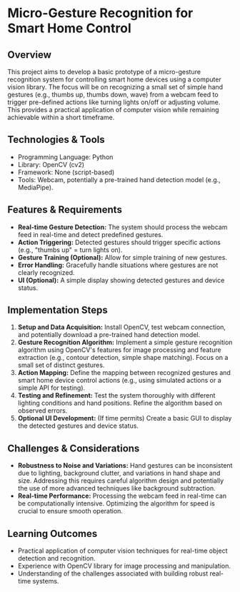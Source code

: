 # Micro-Gesture Recognition for Smart Home Control

## Overview

This project aims to develop a basic prototype of a micro-gesture recognition system for controlling smart home devices using a computer vision library.  The focus will be on recognizing a small set of simple hand gestures (e.g., thumbs up, thumbs down, wave) from a webcam feed to trigger pre-defined actions like turning lights on/off or adjusting volume.  This provides a practical application of computer vision while remaining achievable within a short timeframe.

## Technologies & Tools

- Programming Language: Python
- Library: OpenCV (cv2)
- Framework:  None (script-based)
- Tools:  Webcam, potentially a pre-trained hand detection model (e.g., MediaPipe).

## Features & Requirements

- **Real-time Gesture Detection:**  The system should process the webcam feed in real-time and detect predefined gestures.
- **Action Triggering:** Detected gestures should trigger specific actions (e.g., "thumbs up" = turn lights on).
- **Gesture Training (Optional):**  Allow for simple training of new gestures.
- **Error Handling:** Gracefully handle situations where gestures are not clearly recognized.
- **UI (Optional):**  A simple display showing detected gestures and device status.


## Implementation Steps

1. **Setup and Data Acquisition:** Install OpenCV, test webcam connection, and potentially download a pre-trained hand detection model.
2. **Gesture Recognition Algorithm:** Implement a simple gesture recognition algorithm using OpenCV's features for image processing and feature extraction (e.g., contour detection, simple shape matching).  Focus on a small set of distinct gestures.
3. **Action Mapping:** Define the mapping between recognized gestures and smart home device control actions (e.g., using simulated actions or a simple API for testing).
4. **Testing and Refinement:** Test the system thoroughly with different lighting conditions and hand positions. Refine the algorithm based on observed errors.
5. **Optional UI Development:** (If time permits) Create a basic GUI to display the detected gestures and device status.


## Challenges & Considerations

- **Robustness to Noise and Variations:**  Hand gestures can be inconsistent due to lighting, background clutter, and variations in hand shape and size.  Addressing this requires careful algorithm design and potentially the use of more advanced techniques like background subtraction.
- **Real-time Performance:** Processing the webcam feed in real-time can be computationally intensive.  Optimizing the algorithm for speed is crucial to ensure smooth operation.

## Learning Outcomes

- Practical application of computer vision techniques for real-time object detection and recognition.
- Experience with OpenCV library for image processing and manipulation.
- Understanding of the challenges associated with building robust real-time systems.

